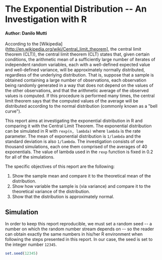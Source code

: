 
<!-- https://class.coursera.org/statinference-012/human_grading/view/courses/973520/assessments/4/submissions -->
<!-- https://rstudio-pubs-static.s3.amazonaws.com/26693_e1151035722942b2813c0063c6b220ae.html -->
# The Exponential Distribution -- An Investigation with R
#### Author: Danilo Mutti


According to the [Wikipedia](http://en.wikipedia.org/wiki/Central_limit_theorem], the central limit theorem (CLT)), the central limit theorem (CLT) states that, given certain conditions, the arithmetic mean of a sufficiently large number of iterates of independent random variables, each with a well-defined expected value and well-defined variance, will be approximately normally distributed, regardless of the underlying distribution. That is, suppose that a sample is obtained containing a large number of observations, each observation being randomly generated in a way that does not depend on the values of the other observations, and that the arithmetic average of the observed values is computed. If this procedure is performed many times, the central limit theorem says that the computed values of the average will be distributed according to the normal distribution (commonly known as a "bell curve").

This report aims at investigating the exponential distribution in R and comparing it with the Central Limit Theorem. The exponential distribution can be simulated in R with `rexp(n, lambda)` where `lambda` is the rate parameter. The mean of exponential distribution is `1/lambda` and the standard deviation is also `1/lambda`. The investigation consists of one thousand simulations, each one them comprised of the averages of 40 exponentials. The value of lambda used in the `rexp` function is fixed in 0.2 for all of the simulations.

The specific objectives of this report are the following:

1. Show the sample mean and compare it to the theoretical mean of the distribution.
1. Show how variable the sample is (via variance) and compare it to the theoretical variance of the distribution.
1. Show that the distribution is approximately normal.

## Simulation

In order to keep this report reproducible, we must set a random seed -- a number on which the random number stream depends on -- so the reader can obtain exactly the same numbers in his/her R environment when following the steps presented in this report. In our case, the seed is set to the integer number `12345`.


```r
set.seed(12345)
```
